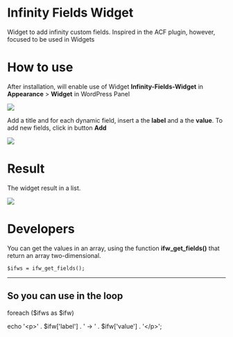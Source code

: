 # Infinity Fields Widget
Widget to add infinity custom fields.
Inspired in the ACF plugin, however, focused to be used in Widgets

# How to use
After installation, will enable use of Widget **Infinity-Fields-Widget** in **Appearance** > **Widget** in WordPress Panel

![](http://i.imgur.com/ddVWWUo.jpg)

Add a title and for each dynamic field, insert a the **label** and a the **value**.
To add new fields, click in button **Add**

![](http://i.imgur.com/UTU7pvS.jpg)

# Result
The widget result in a list.

![](http://i.imgur.com/OjJ13Vm.jpg)

# Developers
You can get the values in an array, using the function **ifw_get_fields()** that return an array two-dimensional.

	$ifws = ifw_get_fields();
-----------------------------------------------


**So you can use in the loop**
-----------------------------------------------
<p>foreach ($ifws as $ifw)</p>
echo '&lt;p&gt;' . $ifw['label'] . ' -> ' . $ifw['value'] . '&lt;/p&gt;';